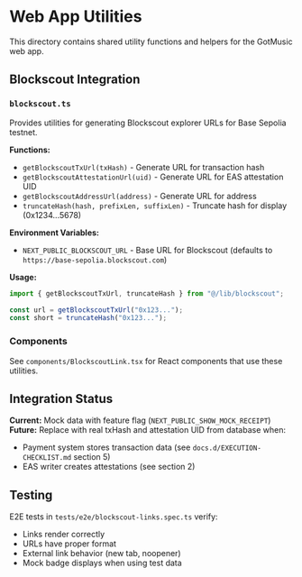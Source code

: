 # Web App Utilities

This directory contains shared utility functions and helpers for the GotMusic web app.

## Blockscout Integration

### `blockscout.ts`

Provides utilities for generating Blockscout explorer URLs for Base Sepolia testnet.

**Functions:**
- `getBlockscoutTxUrl(txHash)` - Generate URL for transaction hash
- `getBlockscoutAttestationUrl(uid)` - Generate URL for EAS attestation UID  
- `getBlockscoutAddressUrl(address)` - Generate URL for address
- `truncateHash(hash, prefixLen, suffixLen)` - Truncate hash for display (0x1234...5678)

**Environment Variables:**
- `NEXT_PUBLIC_BLOCKSCOUT_URL` - Base URL for Blockscout (defaults to `https://base-sepolia.blockscout.com`)

**Usage:**
```typescript
import { getBlockscoutTxUrl, truncateHash } from "@/lib/blockscout";

const url = getBlockscoutTxUrl("0x123...");
const short = truncateHash("0x123...");
```

### Components

See `components/BlockscoutLink.tsx` for React components that use these utilities.

## Integration Status

**Current:** Mock data with feature flag (`NEXT_PUBLIC_SHOW_MOCK_RECEIPT`)  
**Future:** Replace with real txHash and attestation UID from database when:
- Payment system stores transaction data (see `docs.d/EXECUTION-CHECKLIST.md` section 5)
- EAS writer creates attestations (see section 2)

## Testing

E2E tests in `tests/e2e/blockscout-links.spec.ts` verify:
- Links render correctly
- URLs have proper format
- External link behavior (new tab, noopener)
- Mock badge displays when using test data

